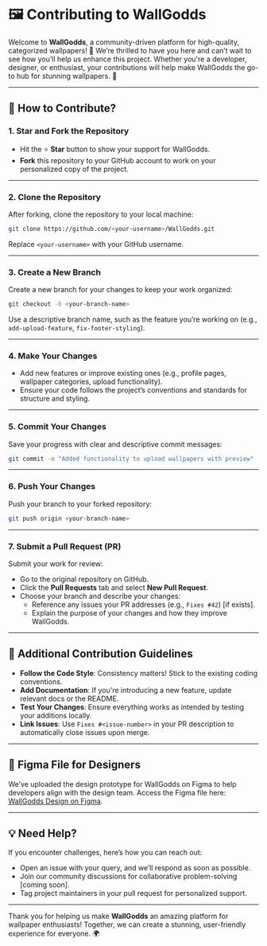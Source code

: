 # 🖼️ Contributing to WallGodds

Welcome to **WallGodds**, a community-driven platform for high-quality, categorized wallpapers! 🌟 We’re thrilled to have you here and can’t wait to see how you’ll help us enhance this project. Whether you're a developer, designer, or enthusiast, your contributions will help make WallGodds the go-to hub for stunning wallpapers. 🚀

---

## 🚀 How to Contribute?

### 1. **Star and Fork the Repository**
   - Hit the ⭐ **Star** button to show your support for WallGodds.
   - **Fork** this repository to your GitHub account to work on your personalized copy of the project.

---

### 2. **Clone the Repository**
   After forking, clone the repository to your local machine:
   ```bash
   git clone https://github.com/<your-username>/WallGodds.git
   ```
   Replace `<your-username>` with your GitHub username.

---

### 3. **Create a New Branch**
   Create a new branch for your changes to keep your work organized:
   ```bash
   git checkout -b <your-branch-name>
   ```
   Use a descriptive branch name, such as the feature you’re working on (e.g., `add-upload-feature`, `fix-footer-styling`).

---

### 4. **Make Your Changes**
   - Add new features or improve existing ones (e.g., profile pages, wallpaper categories, upload functionality).
   - Ensure your code follows the project’s conventions and standards for structure and styling.

---

### 5. **Commit Your Changes**
   Save your progress with clear and descriptive commit messages:
   ```bash
   git commit -m "Added functionality to upload wallpapers with preview"
   ```

---

### 6. **Push Your Changes**
   Push your branch to your forked repository:
   ```bash
   git push origin <your-branch-name>
   ```

---

### 7. **Submit a Pull Request (PR)**
   Submit your work for review:
   - Go to the original repository on GitHub.
   - Click the **Pull Requests** tab and select **New Pull Request**.
   - Choose your branch and describe your changes:
     - Reference any issues your PR addresses (e.g., `Fixes #42`) [if exists].
     - Explain the purpose of your changes and how they improve WallGodds.

---

## 🌟 Additional Contribution Guidelines

- **Follow the Code Style**: Consistency matters! Stick to the existing coding conventions.
- **Add Documentation**: If you're introducing a new feature, update relevant docs or the README.
- **Test Your Changes**: Ensure everything works as intended by testing your additions locally.
- **Link Issues**: Use `Fixes #<issue-number>` in your PR description to automatically close issues upon merge.

---

## 📂 Figma File for Designers
We’ve uploaded the design prototype for WallGodds on Figma to help developers align with the design team. Access the Figma file here: [WallGodds Design on Figma](DESIGN.md).  

---


## 💡 Need Help?
If you encounter challenges, here’s how you can reach out:
- Open an issue with your query, and we’ll respond as soon as possible.
- Join our community discussions for collaborative problem-solving [coming soon].
- Tag project maintainers in your pull request for personalized support.

---

Thank you for helping us make **WallGodds** an amazing platform for wallpaper enthusiasts! Together, we can create a stunning, user-friendly experience for everyone. 🌍
